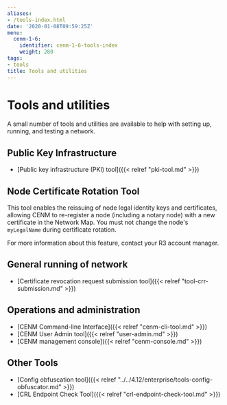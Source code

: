 ```yaml
---
aliases:
- /tools-index.html
date: '2020-01-08T09:59:25Z'
menu:
  cenm-1-6:
    identifier: cenm-1-6-tools-index
    weight: 280
tags:
- tools
title: Tools and utilities
---
```


# Tools and utilities

A small number of tools and utilities are available to help with setting up, running, and testing a network.

## Public Key Infrastructure

* [Public key infrastructure (PKI) tool]({{< relref "pki-tool.md" >}})

## Node Certificate Rotation Tool

This tool enables the reissuing of node legal identity keys and certificates, allowing CENM to re-register a node (including a notary node) with a new certificate in the Network Map. You must not change the node's `myLegalName` during certificate rotation.

For more information about this feature, contact your R3 account manager.

## General running of network

* [Certificate revocation request submission tool]({{< relref "tool-crr-submission.md" >}})

## Operations and administration

* [CENM Command-line Interface]({{< relref "cenm-cli-tool.md" >}})
* [CENM User Admin tool]({{< relref "user-admin.md" >}})
* [CENM management console]({{< relref "cenm-console.md" >}})

## Other Tools

* [Config obfuscation tool]({{< relref "../../4.12/enterprise/tools-config-obfuscator.md" >}})
* [CRL Endpoint Check Tool]({{< relref "crl-endpoint-check-tool.md" >}})
